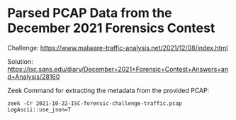 # Parsed PCAP Data from the December 2021 Forensics Contest

Challenge:
https://www.malware-traffic-analysis.net/2021/12/08/index.html

Solution:
https://isc.sans.edu/diary/December+2021+Forensic+Contest+Answers+and+Analysis/28160

Zeek Command for extracting the metadata from the provided PCAP:

    zeek -Cr 2021-10-22-ISC-forensic-challenge-traffic.pcap LogAscii::use_json=T

